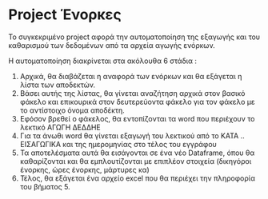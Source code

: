 # Project Ένορκες

Το συγκεκριμένο project αφορά την αυτοματοποίηση της εξαγωγής και του καθαρισμού των δεδομένων από τα αρχεία αγωγής ενόρκων.

Η αυτοματοποίηση διακρίνεται στα ακόλουθα 6 στάδια :


1) Αρχικά, θα διαβάζεται η αναφορά των ενόρκων και θα εξάγεται η λίστα των αποδεκτών.
2) Βάσει αυτής της λίστας, θα γίνεται αναζήτηση αρχικά στον βασικό φάκελο και επικουρικά στον δευτερεύοντα φάκελο για τον φάκελο με το αντίστοιχο όνομα αποδέκτη.
3) Εφόσον βρεθεί ο φάκελος, θα εντοπίζονται τα word που περιέχουν το λεκτικό ΑΓΩΓΗ ΔΕΔΔΗΕ
4) Για τα άνωθι word θα γίνεται εξαγωγή του λεκτικού από το ΚΑΤΑ .. ΕΙΣΑΓΩΓΙΚΑ και της ημερομηνίας στο τέλος του εγγράφου
5) Τα αποτελέσματα αυτά θα εισάγονται σε ένα νέο Dataframe, όπου θα καθαρίζονται και θα εμπλουτίζονται με επιπλέον στοιχεία (δικηγόροι ένορκης, ώρες ένορκης, μάρτυρες κα)
6) Τέλος, θα εξάγεται ένα αρχείο excel που θα περιέχει την πληροφορία του βήματος 5.
